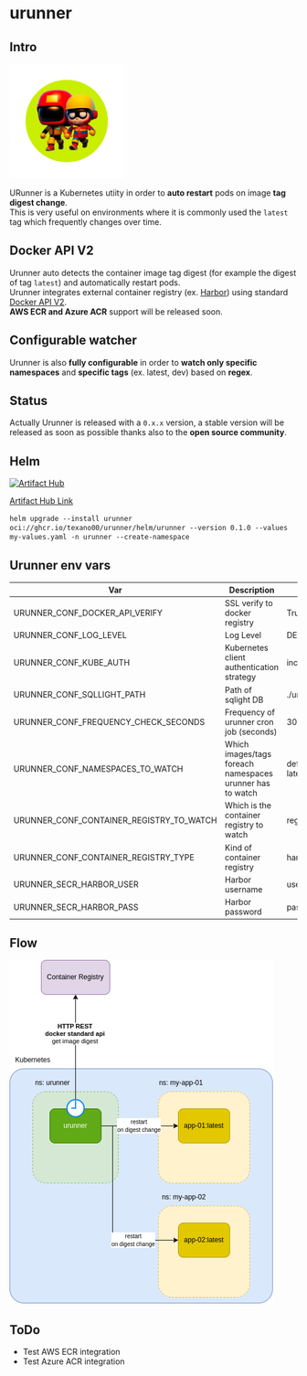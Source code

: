 # urunner

## Intro

<img width=200 src=asset/logo.png>

URunner is a Kubernetes utiity in order to **auto restart** pods on image **tag digest change**.\
This is very useful on environments where it is commonly used the `latest` tag which frequently changes over time.

## Docker API V2

Urunner auto detects the container image tag digest (for example the digest of tag `latest`) and automatically restart pods.\
Urunner integrates external container registry (ex. [Harbor](https://goharbor.io/)) using standard [Docker API V2](https://docs.docker.com/registry/spec/api/).\
**AWS ECR and Azure ACR** support will be released soon.

## Configurable watcher

Urunner is also **fully configurable** in order to **watch only specific namespaces** and **specific tags** (ex. latest, dev) based on **regex**.

## Status

Actually Urunner is released with a `0.x.x` version, a stable version will be released as soon as possible thanks also to the **open source community**.

## Helm

[![Artifact Hub](https://img.shields.io/endpoint?url=https://artifacthub.io/badge/repository/urunner)](https://artifacthub.io/packages/search?repo=urunner)

[Artifact Hub Link](https://artifacthub.io/packages/helm/urunner/urunner)

```
helm upgrade --install urunner oci://ghcr.io/texano00/urunner/helm/urunner --version 0.1.0 --values my-values.yaml -n urunner --create-namespace
```

## Urunner env vars

| Var                                      | Description                                               | Example                              |
| ---------------------------------------- | --------------------------------------------------------- | ------------------------------------ |
| URUNNER_CONF_DOCKER_API_VERIFY           | SSL verify to docker registry                             | True or False                        |
| URUNNER_CONF_LOG_LEVEL                   | Log Level                                                 | DEBUG,INFO,WARNING                   |
| URUNNER_CONF_KUBE_AUTH                   | Kubernetes client authentication strategy                 | incluster or kubeconfig              |
| URUNNER_CONF_SQLLIGHT_PATH               | Path of sqlight DB                                        | ./urunner.db                         |
| URUNNER_CONF_FREQUENCY_CHECK_SECONDS     | Frequency of urunner cron job (seconds)                   | 30                                   |
| URUNNER_CONF_NAMESPACES_TO_WATCH         | Which images/tags foreach namespaces urunner has to watch | default:.?latest,namespace2:latest-. |
| URUNNER_CONF_CONTAINER_REGISTRY_TO_WATCH | Which is the container registry to watch                  | registry.mycompanyhost.net:8080      |
| URUNNER_CONF_CONTAINER_REGISTRY_TYPE     | Kind of container registry                                | harbor or dockerhub                  |
| URUNNER_SECR_HARBOR_USER                 | Harbor username                                           | user                                 |
| URUNNER_SECR_HARBOR_PASS                 | Harbor password                                           | pass                                 |

## Flow

<img src=asset/urunner.png>

## ToDo

- Test AWS ECR integration
- Test Azure ACR integration
